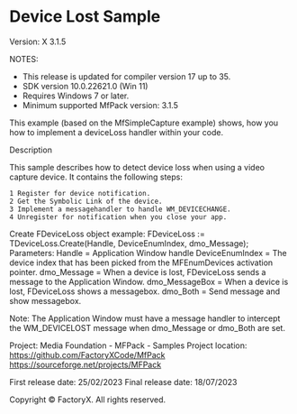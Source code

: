 # Device Lost Sample
Version: X 3.1.5


NOTES: 
 - This release is updated for compiler version 17 up to 35.
 - SDK version 10.0.22621.0 (Win 11)
 - Requires Windows 7 or later.
 - Minimum supported MfPack version: 3.1.5

This example (based on the MfSimpleCapture example) shows, how you how to implement a deviceLoss handler
within your code.

Description

  This sample describes how to detect device loss when using a video capture device.
  It contains the following steps:

    1 Register for device notification.
    2 Get the Symbolic Link of the device.
    3 Implement a messagehandler to handle WM_DEVICECHANGE.
    4 Unregister for notification when you close your app.

Create FDeviceLoss object example:
   FDeviceLoss := TDeviceLoss.Create(Handle, DeviceEnumIndex, dmo_Message);
   Parameters:
   Handle = Application Window handle
   DeviceEnumIndex = The device index that has been picked from the MFEnumDevices activation pointer.
   dmo_Message = When a device is lost, FDeviceLoss sends a message to the Application Window.
   dmo_MessageBox = When a device is lost, FDeviceLoss shows a messagebox.
   dmo_Both = Send message and show messagebox.

Note:
   The Application Window must have a message handler to intercept the WM_DEVICELOST message when
   dmo_Message or dmo_Both are set.


Project: Media Foundation - MFPack - Samples
Project location: https://github.com/FactoryXCode/MfPack
                  https://sourceforge.net/projects/MFPack

First release date: 25/02/2023
Final release date: 18/07/2023

Copyright © FactoryX. All rights reserved.